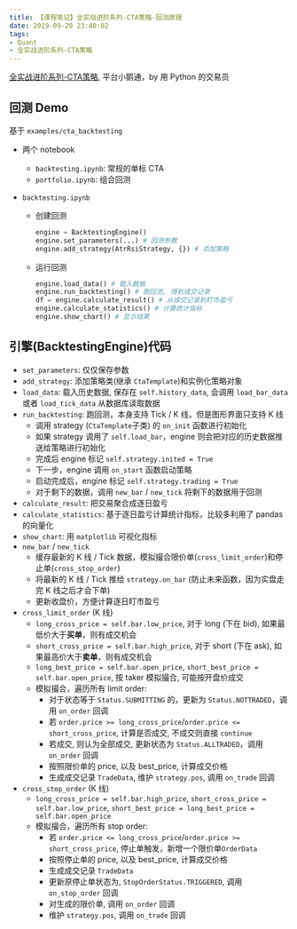 ```yaml
---
title: 【课程笔记】全实战进阶系列-CTA策略-回测原理
date: 2019-09-20 23:40:02
tags:
- Quant
- 全实战进阶系列-CTA策略
---
```


[全实战进阶系列-CTA策略](https://appszu5scwd6134.h5.xiaoeknow.com/), 平台小鹅通，by 用 Python 的交易员

<!-- More -->

## 回测 Demo
基于 `examples/cta_backtesting`

- 两个 notebook
  - `backtesting.ipynb`: 常规的单标 CTA
  - `portfolio.ipynb`: 组合回测

- `backtesting.ipynb`
  - 创建回测
    ``` python
    engine = BacktestingEngine()
    engine.set_parameters(...) # 回测参数
    engine.add_strategy(AtrRsiStrategy, {}) # 添加策略
    ```
  - 运行回测
    ``` python
    engine.load_data() # 载入数据
    engine.run_backtesting() # 跑回测, 得到成交记录
    df = engine.calculate_result() # 从成交记录到盯市盈亏
    engine.calculate_statistics() # 计算统计指标
    engine.show_chart() # 显示结果
    ```

## 引擎(BacktestingEngine)代码
- `set_parameters`: 仅仅保存参数
- `add_strategy`: 添加策略类(继承 `CtaTemplate`)和实例化策略对象
- `load_data`: 载入历史数据, 保存在 `self.history_data`, 会调用 `load_bar_data` 或者 `load_tick_data` 从数据库读取数据
- `run_backtesting`: 跑回测，本身支持 Tick / K 线，但是图形界面只支持 K 线
  - 调用 strategy (`CtaTemplate`子类) 的 `on_init` 函数进行初始化
  - 如果 strategy 调用了 `self.load_bar`，engine 则会把对应的历史数据推送给策略进行初始化
  - 完成后 engine 标记 `self.strategy.inited = True`
  - 下一步，engine 调用 `on_start` 函数启动策略
  - 启动完成后，engine 标记 `self.strategy.trading = True`
  - 对于剩下的数据，调用 `new_bar` / `new_tick` 将剩下的数据用于回测
- `calculate_result`: 把交易聚合成逐日盈亏
- `calculate_statistics`: 基于逐日盈亏计算统计指标，比较多利用了 pandas 的向量化
- `show_chart`: 用 `matplotlib` 可视化指标
- `new_bar` / `new_tick`
  - 缓存最新的 K 线 / Tick 数据，模拟撮合限价单(`cross_limit_order`)和停止单(`cross_stop_order`)
  - 将最新的 K 线 / Tick 推给 `strategy.on_bar` (防止未来函数，因为实盘走完 K 线之后才会下单)
  - 更新收盘价，方便计算逐日盯市盈亏
- `cross_limit_order` (K 线)
  - `long_cross_price = self.bar.low_price`, 对于 long (下在 bid), 如果最低价大于**买单**，则有成交机会
  - `short_cross_price = self.bar.high_price`, 对于 short (下在 ask), 如果最高价大于**卖单**，则有成交机会
  - `long_best_price = self.bar.open_price`, `short_best_price = self.bar.open_price`, 按 taker 模拟撮合, 可能按开盘价成交
  - 模拟撮合，遍历所有 limit order:
    - 对于状态等于 `Status.SUBMITTING` 的，更新为 `Status.NOTTRADED`，调用 `on_order` 回调
    - 若 `order.price >= long_cross_price`/`order.price <= short_cross_price`, 计算是否成交, 不成交则直接 `continue`
    - 若成交, 则认为全部成交, 更新状态为 `Status.ALLTRADED`，调用 `on_order` 回调
    - 按照限价单的 price, 以及 best_price, 计算成交价格
    - 生成成交记录 `TradeData`, 维护 `strategy.pos`, 调用 `on_trade` 回调
- `cross_stop_order` (K 线)
  - `long_cross_price = self.bar.high_price`, `short_cross_price = self.bar.low_price`, `short_best_price = long_best_price = self.bar.open_price`
  - 模拟撮合，遍历所有 stop order:
    - 若 `order.price <= long_cross_price`/`order.price >= short_cross_price`, 停止单触发，新增一个限价单`OrderData`
    - 按照停止单的 price, 以及 best_price, 计算成交价格
    - 生成成交记录 `TradeData`
    - 更新原停止单状态为, `StopOrderStatus.TRIGGERED`, 调用 `on_stop_order` 回调
    - 对生成的限价单, 调用 `on_order` 回调
    - 维护 `strategy.pos`, 调用 `on_trade` 回调
